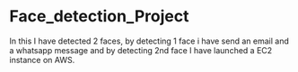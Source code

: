 # Face_detection_Project
In this I have detected 2 faces, by detecting 1 face i have send an email and a whatsapp message and by detecting 2nd face I have launched a EC2 instance on AWS.

